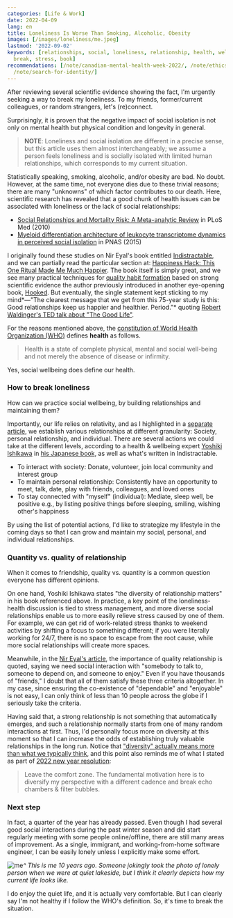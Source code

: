 ```yaml
---
categories: [Life & Work]
date: 2022-04-09
lang: en
title: Loneliness Is Worse Than Smoking, Alcoholic, Obesity
images: [/images/loneliness/me.jpeg]
lastmod: '2022-09-02'
keywords: [relationships, social, loneliness, relationship, health, wellbeing, isolation,
  break, stress, book]
recommendations: [/note/canadian-mental-health-week-2022/, /note/ethics-and-relationship/,
  /note/search-for-identity/]
---
```


After reviewing several scientific evidence showing the fact, I'm urgently seeking a way to break my loneliness. To my friends, former/current colleagues, or random strangers, let's (re)connect.

Surprisingly, it is proven that the negative impact of social isolation is not only on mental health but physical condition and longevity in general.

> **NOTE**: Loneliness and social isolation are different in a precise sense, but this article uses them almost interchangeably; we assume a person feels loneliness and is socially isolated with limited human relationships, which corresponds to my current situation.

Statistically speaking, smoking, alcoholic, and/or obesity are bad. No doubt. However, at the same time, not everyone dies due to these trivial reasons; there are many "unknowns" of which factor contributes to our death. Here, scientific research has revealed that a good chunk of health issues can be associated with loneliness or the lack of social relationships:

- [Social Relationships and Mortality Risk: A Meta-analytic Review](https://journals.plos.org/plosmedicine/article?id=10.1371/journal.pmed.1000316) in PLoS Med (2010)
- [Myeloid differentiation architecture of leukocyte transcriptome dynamics in perceived social isolation](https://www.pnas.org/doi/10.1073/pnas.1514249112) in PNAS (2015)

I originally found these studies on Nir Eyal's book entitled [Indistractable](https://www.nirandfar.com/indistractable/), and we can partially read the particular section at: [Happiness Hack: This One Ritual Made Me Much Happier](https://www.nirandfar.com/happiness-hack-one-ritual-made-much-happier/). The book itself is simply great, and we see many practical techniques for [quality habit formation](/note/atomic-habits/) based on strong scientific evidence the author previously introduced in another eye-opening book, [Hooked](https://www.nirandfar.com/hooked/). But eventually, the single statement kept sticking to my mind*&mdash;"The clearest message that we get from this 75-year study is this: Good relationships keep us happier and healthier. Period."* quoting [Robert Waldinger's TED talk about "The Good Life"](https://www.youtube.com/watch?v=q-7zAkwAOYg).


For the reasons mentioned above, the [constitution of World Health Organization (WHO)](https://www.who.int/about/governance/constitution) defines **health** as follows.

> Health is a state of complete physical, mental and social well-being and not merely the absence of disease or infirmity.

Yes, social wellbeing does define our health.

### How to break loneliness

How can we practice social wellbeing, by building relationships and maintaining them?

Importantly, our life relies on relativity, and as I highlighted in a [separate article](/note/ethics-and-relationship/), we establish various relationships at different granularity: Society, personal relationship, and individual. There are several actions we could take at the different levels, according to a health & wellbeing expert [Yoshiki Ishikawa](https://yoshikiishikawa.com/) in [his Japanese book](https://www.amazon.co.jp/%E5%8F%8B%E3%81%A0%E3%81%A1%E3%81%AE%E6%95%B0%E3%81%A7%E5%AF%BF%E5%91%BD%E3%81%AF%E3%81%8D%E3%81%BE%E3%82%8B-%E4%BA%BA%E3%81%A8%E3%81%AE%E3%80%8C%E3%81%A4%E3%81%AA%E3%81%8C%E3%82%8A%E3%80%8D%E3%81%8C%E6%9C%80%E9%AB%98%E3%81%AE%E5%81%A5%E5%BA%B7%E6%B3%95-%E7%9F%B3%E5%B7%9D-%E5%96%84%E6%A8%B9/dp/4838727216?language=en_US), as well as what's written in Indistractable.

- To interact with society: Donate, volunteer, join local community and interest group
- To maintain personal relationship: Consistently have an opportunity to meet, talk, date, play with friends, colleagues, and loved ones
- To stay connected with "myself" (individual): Mediate, sleep well, be positive e.g., by listing positive things before sleeping, smiling, wishing other's happiness

By using the list of potential actions, I'd like to strategize my lifestyle in the coming days so that I can grow and maintain my social, personal, and individual relationships.

### Quantity vs. quality of relationship

When it comes to friendship, quality vs. quantity is a common question everyone has different opinions.

On one hand, Yoshiki Ishikawa states "the diversity of relationship matters" in his book referenced above. In practice, a key point of the loneliness-health discussion is tied to stress management, and more diverse social relationships enable us to more easily relieve stress caused by one of them. For example, we can get rid of work-related stress thanks to weekend activities by shifting a focus to something different; if you were literally working for 24/7, there is no space to escape from the root cause, while more social relationships will create more spaces.

Meanwhile, in the [Nir Eyal's article](https://www.nirandfar.com/happiness-hack-one-ritual-made-much-happier/), the importance of quality relationship is quoted, saying we need social interaction with "somebody to talk to, someone to depend on, and someone to enjoy." Even if you have thousands of "friends," I doubt that all of them satisfy these three criteria altogether. In my case, since ensuring the co-existence of "dependable" and "enjoyable" is not easy, I can only think of less than 10 people across the globe if I seriously take the criteria.

Having said that, a strong relationship is not something that automatically emerges, and such a relationship normally starts from one of many random interactions at first. Thus, I'd personally focus more on diversity at this moment so that I can increase the odds of establishing truly valuable relationships in the long run. Notice that ["diversity" actually means more than what we typically think](/note/the-power-of-diverse-thinking/), and this point also reminds me of what I stated as part of [2022 new year resolution](/note/annual-review-2021/):

> Leave the comfort zone. The fundamental motivation here is to diversify my perspective with a different cadence and break echo chambers & filter bubbles.

### Next step

In fact, a quarter of the year has already passed. Even though I had several good social interactions during the past winter season and did start regularly meeting with some people online/offline, there are still many areas of improvement. As a single, immigrant, and working-from-home software engineer, I can be easily lonely unless I explicitly make some effort.

![me](/images/loneliness/me.jpeg)_^ This is me 10 years ago. Someone jokingly took the photo of lonely person when we were at quiet lakeside, but I think it clearly depicts how my current life looks like._

I do enjoy the quiet life, and it is actually very comfortable. But I can clearly say I'm not healthy if I follow the WHO's definition. So, it's time to break the situation.

